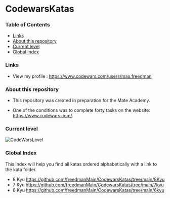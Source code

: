 # CodewarsKatas

### Table of Contents
- [Links](#links)
- [About this repository](#about-this-repository)
- [Current level](#current-level)
- [Global Index](#global-index)

### Links
- View my profile : https://www.codewars.com/users/max.freedman
### About this repository
- This repository was created in preparation for the Mate Academy. 
* One of the conditions was to complete forty tasks on the website: https://www.codewars.com/.
 
### Current level
![CodeWarsLevel](https://www.codewars.com/users/max.freedman/badges/large)

### Global Index
  This index will help you find all katas ordered alphabetically with a link to the kata folder.
  - 8 Kyu https://github.com/freedmanMain/CodewarsKatas/tree/main/8Kyu
  - 7 Kyu https://github.com/freedmanMain/CodewarsKatas/tree/main/7kyu
  - 6 Kyu https://github.com/freedmanMain/CodewarsKatas/tree/main/6kyu
